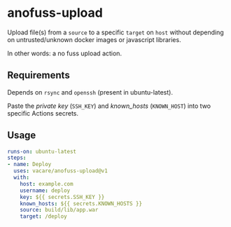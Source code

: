 # anofuss-upload

Upload file(s) from a `source` to a specific `target` on `host` without depending on untrusted/unknown docker images or javascript libraries.

In other words: a no fuss upload action.

## Requirements

Depends on `rsync` and `openssh` (present in ubuntu-latest).

Paste the _private key_ (`SSH_KEY`) and _known_hosts_ (`KNOWN_HOST`) into two specific Actions secrets.

## Usage

```yaml
runs-on: ubuntu-latest
steps:
- name: Deploy
  uses: vacare/anofuss-upload@v1
  with:
    host: example.com
    username: deploy
    key: ${{ secrets.SSH_KEY }}
    known_hosts: ${{ secrets.KNOWN_HOSTS }}
    source: build/lib/app.war
    target: /deploy
```
